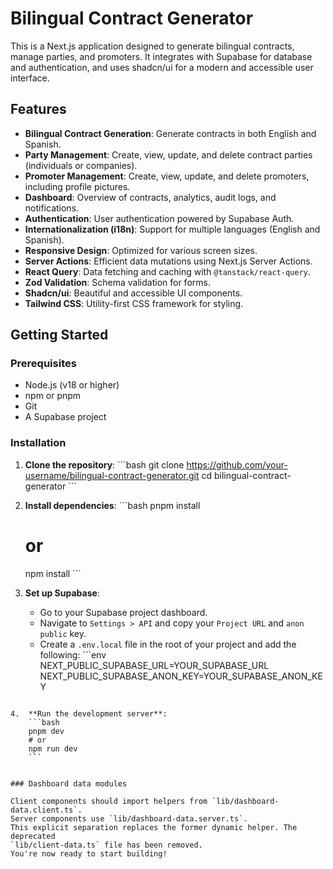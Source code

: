 # Bilingual Contract Generator

This is a Next.js application designed to generate bilingual contracts, manage parties, and promoters. It integrates with Supabase for database and authentication, and uses shadcn/ui for a modern and accessible user interface.

## Features

- **Bilingual Contract Generation**: Generate contracts in both English and Spanish.
- **Party Management**: Create, view, update, and delete contract parties (individuals or companies).
- **Promoter Management**: Create, view, update, and delete promoters, including profile pictures.
- **Dashboard**: Overview of contracts, analytics, audit logs, and notifications.
- **Authentication**: User authentication powered by Supabase Auth.
- **Internationalization (i18n)**: Support for multiple languages (English and Spanish).
- **Responsive Design**: Optimized for various screen sizes.
- **Server Actions**: Efficient data mutations using Next.js Server Actions.
- **React Query**: Data fetching and caching with `@tanstack/react-query`.
- **Zod Validation**: Schema validation for forms.
- **Shadcn/ui**: Beautiful and accessible UI components.
- **Tailwind CSS**: Utility-first CSS framework for styling.

## Getting Started

### Prerequisites

- Node.js (v18 or higher)
- npm or pnpm
- Git
- A Supabase project

### Installation

1.  **Clone the repository**:
    \`\`\`bash
    git clone https://github.com/your-username/bilingual-contract-generator.git
    cd bilingual-contract-generator
    \`\`\`

2.  **Install dependencies**:
    \`\`\`bash
    pnpm install
    # or
    npm install
    \`\`\`

3.  **Set up Supabase**:
    -   Go to your Supabase project dashboard.
    -   Navigate to `Settings > API` and copy your `Project URL` and `anon public` key.
    -   Create a `.env.local` file in the root of your project and add the following:
        \`\`\`env
NEXT_PUBLIC_SUPABASE_URL=YOUR_SUPABASE_URL
NEXT_PUBLIC_SUPABASE_ANON_KEY=YOUR_SUPABASE_ANON_KEY
```

4.  **Run the development server**:
    ```bash
    pnpm dev
    # or
    npm run dev
    ```


### Dashboard data modules

Client components should import helpers from `lib/dashboard-data.client.ts`.
Server components use `lib/dashboard-data.server.ts`.
This explicit separation replaces the former dynamic helper. The deprecated
`lib/client-data.ts` file has been removed.
You're now ready to start building!
